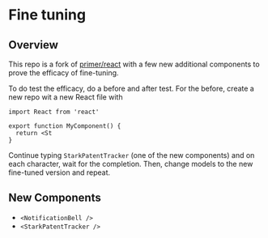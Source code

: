 # Fine tuning

## Overview

This repo is a fork of [primer/react](https://github.com/primer/react) with a few new additional components to prove the efficacy of fine-tuning.

To do test the efficacy, do a before and after test. For the before, create a new repo wit a new React file with

```tsx
import React from 'react'

export function MyComponent() {
  return <St
}
```

Continue typing `StarkPatentTracker` (one of the new components) and on each character, wait for the completion. Then, change models to the new fine-tuned version and repeat.

## New Components

- `<NotificationBell />`
- `<StarkPatentTracker />`
